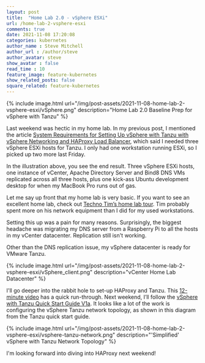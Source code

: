 ```yaml
---
layout: post
title:  "Home Lab 2.0 - vSphere ESXi"
url: /home-lab-2-vsphere-esxi
comments: true
date: 2021-11-08 17:20:08
categories: kubernetes
author_name : Steve Mitchell
author_url : /author/steve
author_avatar: steve
show_avatar : false
read_time : 10
feature_image: feature-kubernetes
show_related_posts: false
square_related: feature-kubernetes
---
```

{% include image.html url="/img/post-assets/2021-11-08-home-lab-2-vsphere-esxi/vSphere.png" description="Home Lab 2.0 Baseline Prep for vSphere with Tanzu" %}

Last weekend was hectic in my home lab. In my previous post, I mentioned the article <a href="https://docs.vmware.com/en/VMware-vSphere/7.0/vmware-vsphere-with-tanzu/GUID-C3048E95-6E9D-4AC3-BE96-44446D288A7D.html#GUID-C3048E95-6E9D-4AC3-BE96-44446D288A7D">System Requirements for Setting Up vSphere with Tanzu with vSphere Networking and HAProxy Load Balancer</a>, which said I needed three vSphere ESXi hosts for Tanzu. I only had one workstation running ESXi, so I picked up two more last Friday. 

In the illustration above, you see the end result. Three vSphere ESXi hosts, one instance of vCenter, Apache Directory Server and Bind8 DNS VMs replicated across all three hosts, plus one kick-ass Ubuntu development desktop for when my MacBook Pro runs out of gas.

Let me say up front that my home lab is very basic. If you want to see an excellent home lab, check out <a href="https://www.youtube.com/watch?v=u45Z4yGTgs8">Techno Tim’s home lab tour</a>. Tim probably spent more on his network equipment than I did for my used workstations. 

Setting this up was a pain for many reasons. Surprisingly, the biggest headache was migrating my DNS server from a Raspberry Pi to all the hosts in my vCenter datacenter. Replication still isn't working.

Other than the DNS replication issue, my vSphere datacenter is ready for VMware Tanzu.

{% include image.html url="/img/post-assets/2021-11-08-home-lab-2-vsphere-esxi/vSphere_client.png" description="vCenter Home Lab Datacenter" %}

I'll go deeper into the rabbit hole to set-up HAProxy and Tanzu. This <a href="https://www.youtube.com/watch?v=XjCbIHlaMR4&t=11s">12-minute video</a> has a quick run-through. Next weekend, I’ll follow the <a href="https://core.vmware.com/resource/vsphere-tanzu-quick-start-guide-v1a#_Toc53677530">vSphere with Tanzu Quick Start Guide V1a</a>. It looks like a lot of the work is configuring the vSphere Tanzu network topology, as shown in this diagram from the Tanzu quick start guide.

{% include image.html url="/img/post-assets/2021-11-08-home-lab-2-vsphere-esxi/vsphere-tanzu-network.png" description="'Simplified' vSphere with Tanzu Network Topology" %}

I'm looking forward into diving into HAProxy next weekend!

